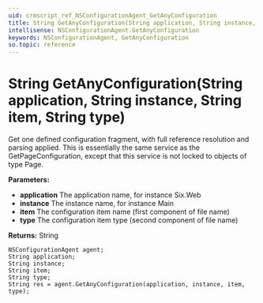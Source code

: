 ```yaml
---
uid: crmscript_ref_NSConfigurationAgent_GetAnyConfiguration
title: String GetAnyConfiguration(String application, String instance, String item, String type)
intellisense: NSConfigurationAgent.GetAnyConfiguration
keywords: NSConfigurationAgent, GetAnyConfiguration
so.topic: reference
---
```


# String GetAnyConfiguration(String application, String instance, String item, String type)

Get one defined configuration fragment, with full reference resolution and parsing applied. This is essentially the same service as the GetPageConfiguration, except that this service is not locked to objects of type Page.

**Parameters:**
 - **application** The application name, for instance Six.Web
 - **instance** The instance name, for instance Main
 - **item** The configuration item name (first component of file name)
 - **type** The configuration item type (second component of file name)

**Returns:** String

```crmscript
NSConfigurationAgent agent;
String application;
String instance;
String item;
String type;
String res = agent.GetAnyConfiguration(application, instance, item, type);
```

